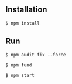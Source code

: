 ## Installation


```
$ npm install 
```
## Run

```
$ npm audit fix --force 
```
```
$ npm fund
```
```
$ npm start
```
